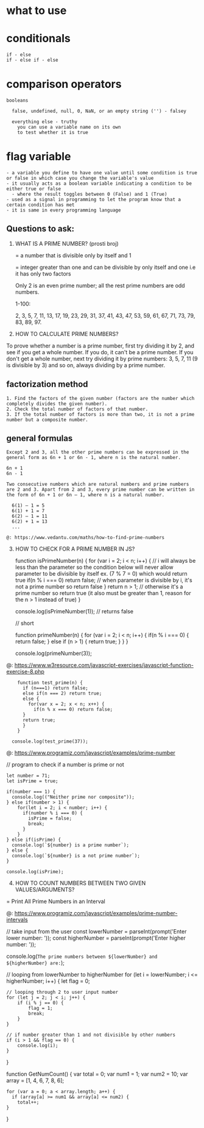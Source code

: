 # what to use

  # conditionals

    if - else
    if - else if - else

  # comparison operators

    booleans 

      false, undefined, null, 0, NaN, or an empty string ('') - falsey

      everything else - truthy
        you can use a variable name on its own
        to test whether it is true

  # flag variable

    - a variable you define to have one value until some condition is true or false in which case you change the variable's value
    - it usually acts as a boolean variable indicating a condition to be either true or false
      - where the result toggles between 0 (False) and 1 (True)
    - used as a signal in programming to let the program know that a certain condition has met
    - it is same in every programming language 
    


## Questions to ask: 

1. WHAT IS A PRIME NUMBER? (prosti broj)

    = a number that is divisible only by itself and 1

    = integer greater than one and can be divisible by only itself and one i.e it has only two factors

    Only 2 is an even prime number; all the rest prime numbers are odd numbers.

    1-100:

    2, 3, 5, 7, 11, 13, 17, 19, 23, 29, 31, 37, 41, 43, 47, 53, 59, 61, 67, 71, 73, 79, 83, 89, 97.




2. HOW TO CALCULATE PRIME NUMBERS?

  To prove whether a number is a prime number, first try dividing it by 2, and see if you get a whole number.
    If you do, it can't be a prime number.
    If you don't get a whole number, next try dividing it by prime numbers: 3, 5, 7, 11 (9 is divisible by 3) and so on, always dividing by a prime number.

  ## factorization method

    1. Find the factors of the given number (factors are the number which completely divides the given number).
    2. Check the total number of factors of that number.
    3. If the total number of factors is more than two, it is not a prime number but a composite number.

  ## general formulas

    Except 2 and 3, all the other prime numbers can be expressed in the general form as 6n + 1 or 6n - 1, where n is the natural number.

    6n + 1
    6n - 1

    Two consecutive numbers which are natural numbers and prime numbers are 2 and 3. Apart from 2 and 3, every prime number can be written in the form of 6n + 1 or 6n – 1, where n is a natural number.

      6(1) – 1 = 5
      6(1) + 1 = 7
      6(2) – 1 = 11
      6(2) + 1 = 13
      ...

    @: https://www.vedantu.com/maths/how-to-find-prime-numbers


3. HOW TO CHECK FOR A PRIME NUMBER IN JS?

      function isPrimeNumber(n) {
        for (var i = 2; i < n; i++) { 
                  // i will always be less than the parameter so the condition below will never allow parameter to be divisible by itself ex. (7 % 7 = 0) which would return true
          if(n % i === 0) return false;
                  // when parameter is divisible by i, it's not a prime number so return false
        }
        return n > 1;
                  // otherwise it's a prime number so return true (it also must be greater than 1, reason for the n > 1 instead of true)
      }

      console.log(isPrimeNumber(1));  // returns false



      // short

      function primeNumber(n) {
        for (var i = 2; i < n; i++) {
          if(n % i === 0) {
              return false;
          } else if (n > 1) {
              return true;
          }
        }
      }   

      console.log(primeNumber(3));



@: https://www.w3resource.com/javascript-exercises/javascript-function-exercise-8.php

        function test_prime(n) {
          if (n===1) return false;
          else if(n === 2) return true;
          else {
            for(var x = 2; x < n; x++) {
              if(n % x === 0) return false;
          }
          return true;  
          }
        }  

      console.log(test_prime(37));



@: https://www.programiz.com/javascript/examples/prime-number

  // program to check if a number is prime or not


    let number = 71;
    let isPrime = true;

    if(number === 1) {
      console.log(("Neither prime nor composite"));
    } else if(number > 1) {  
        for(let i = 2; i < number; i++) {
          if(number % i === 0) {
            isPrime = false;
            break;
          }
        }
    } else if(isPrime) {
      console.log(`${number} is a prime number`);
    } else {
      console.log(`${number} is a not prime number`);
    }

    console.log(isPrime);



4. HOW TO COUNT NUMBERS BETWEEN TWO GIVEN VALUES/ARGUMENTS?

=  Print All Prime Numbers in an Interval

@: https://www.programiz.com/javascript/examples/prime-number-intervals



// take input from the user
  const lowerNumber = parseInt(prompt('Enter lower number: '));
  const higherNumber = parseInt(prompt('Enter higher number: '));

  console.log(`The prime numbers between ${lowerNumber} and ${higherNumber} are:`);

// looping from lowerNumber to higherNumber
for (let i = lowerNumber; i <= higherNumber; i++) {
    let flag = 0;

    // looping through 2 to user input number
    for (let j = 2; j < i; j++) {
        if (i % j == 0) {
            flag = 1;
            break;
        }
    }

    // if number greater than 1 and not divisible by other numbers
    if (i > 1 && flag == 0) {
        console.log(i);
    }
}


  function GetNumCount() {
    var total = 0;
    var num1 = 1;
    var num2 = 10;
    var array = [1, 4, 6, 7, 8, 6];

    for (var a = 0; a < array.length; a++) {
      if (array[a] >= num1 && array[a] <= num2) {
        total++;
    }
  }